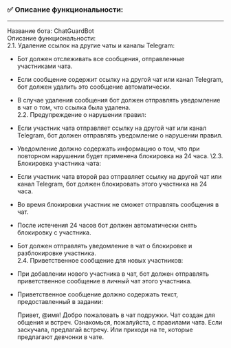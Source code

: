 ### ✅ Описание функциональности:
****
Название бота: ChatGuardBot\
Описание функциональности:\
2.1. Удаление ссылок на другие чаты и каналы Telegram:
* Бот должен отслеживать все сообщения, отправленные участниками чата.
* Если сообщение содержит ссылку на другой чат или канал Telegram, бот должен удалить это сообщение автоматически.
* В случае удаления сообщения бот должен отправлять уведомление в чат о том, что ссылка была удалена.\
2.2. Предупреждение о нарушении правил:
* Если участник чата отправляет ссылку на другой чат или канал Telegram, бот должен отправлять уведомление о нарушении правил.
* Уведомление должно содержать информацию о том, что при повторном нарушении будет применена блокировка на 24 часа.
\2.3. Блокировка участника чата:
* Если участник чата второй раз отправляет ссылку на другой чат или канал Telegram, бот должен блокировать этого участника на 24 часа.
* Во время блокировки участник не сможет отправлять сообщения в чат.
* После истечения 24 часов бот должен автоматически снять блокировку с участника.
* Бот должен отправлять уведомление в чат о блокировке и разблокировке участника.\
2.4. Приветственное сообщение для новых участников:
* При добавлении нового участника в чат, бот должен отправлять приветственное сообщение в личный чат этого участника.
* Приветственное сообщение должно содержать текст, предоставленный в задании:
 
     Привет, @имя!
     Добро пожаловать в чат подружки.
  Чат создан для общения и встреч.
  Ознакомься, пожалуйста, с правилами чата.
  Если заскучала, предлагай встречу.
  Или приходи на те, которые предлагают девчонки в чате.
